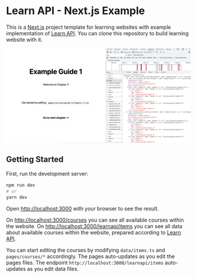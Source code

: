 # Learn API - Next.js Example

This is a [Next.js](https://nextjs.org/) project template for learning websites with example implementation of [Learn API](https://github.com/orzechdev/learn-api). You can clone this repository to build learning website with it.

![Project preview](readme-image-1.png)

## Getting Started

First, run the development server:

```bash
npm run dev
# or
yarn dev
```

Open [http://localhost:3000](http://localhost:3000) with your browser to see the result.

On [http://localhost:3000/courses](http://localhost:3000/courses) you can see all available courses within the website. On [http://localhost:3000/learnapi/items](http://localhost:3000/learnapi/items) you can see all data about available courses within the website, prepared according to [Learn API](https://github.com/orzechdev/learn-api).

You can start editing the courses by modifying `data/items.ts` and `pages/courses/*` accordingly. The pages auto-updates as you edit the pages files. The endpoint `http://localhost:3000/learnapi/items` auto-updates as you edit data files.
